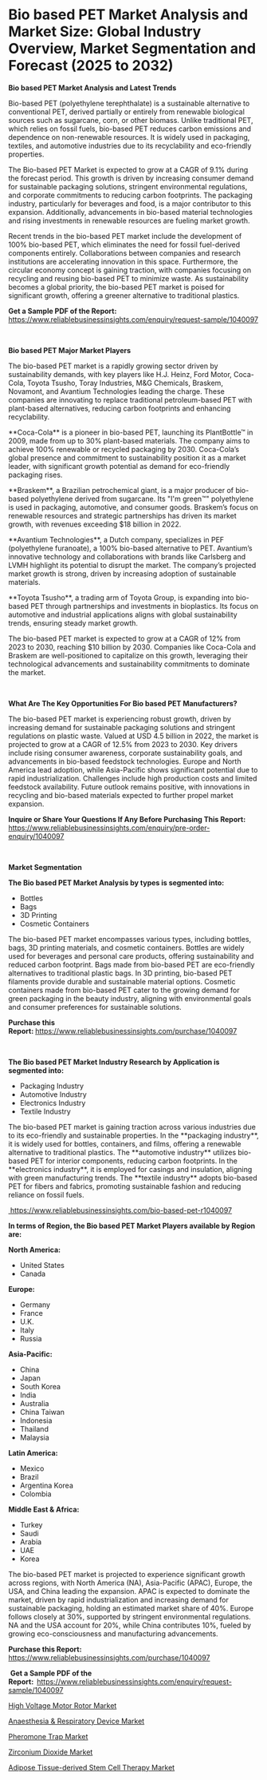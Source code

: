 <p><h1>Bio based PET Market Analysis and Market Size: Global Industry Overview, Market Segmentation and Forecast (2025 to 2032)</h1></p><p><strong>Bio based PET Market Analysis and Latest Trends</strong></p>
<p><p>Bio-based PET (polyethylene terephthalate) is a sustainable alternative to conventional PET, derived partially or entirely from renewable biological sources such as sugarcane, corn, or other biomass. Unlike traditional PET, which relies on fossil fuels, bio-based PET reduces carbon emissions and dependence on non-renewable resources. It is widely used in packaging, textiles, and automotive industries due to its recyclability and eco-friendly properties.</p><p>The Bio-based PET Market is expected to grow at a CAGR of 9.1% during the forecast period. This growth is driven by increasing consumer demand for sustainable packaging solutions, stringent environmental regulations, and corporate commitments to reducing carbon footprints. The packaging industry, particularly for beverages and food, is a major contributor to this expansion. Additionally, advancements in bio-based material technologies and rising investments in renewable resources are fueling market growth.</p><p>Recent trends in the bio-based PET market include the development of 100% bio-based PET, which eliminates the need for fossil fuel-derived components entirely. Collaborations between companies and research institutions are accelerating innovation in this space. Furthermore, the circular economy concept is gaining traction, with companies focusing on recycling and reusing bio-based PET to minimize waste. As sustainability becomes a global priority, the bio-based PET market is poised for significant growth, offering a greener alternative to traditional plastics.</p></p>
<p><strong>Get a Sample PDF of the Report:&nbsp;</strong> <a href="https://www.reliablebusinessinsights.com/enquiry/request-sample/1040097?utm_campaign=2104&utm_medium=2&utm_source=Github&utm_content=ia&utm_term=25012025&utm_id=bio-based-pet">https://www.reliablebusinessinsights.com/enquiry/request-sample/1040097</a></p>
<p>&nbsp;</p>
<p><strong>Bio based PET Major Market Players</strong></p>
<p><p>The bio-based PET market is a rapidly growing sector driven by sustainability demands, with key players like H.J. Heinz, Ford Motor, Coca-Cola, Toyota Tsusho, Toray Industries, M&G Chemicals, Braskem, Novamont, and Avantium Technologies leading the charge. These companies are innovating to replace traditional petroleum-based PET with plant-based alternatives, reducing carbon footprints and enhancing recyclability.</p><p>**Coca-Cola** is a pioneer in bio-based PET, launching its PlantBottle™ in 2009, made from up to 30% plant-based materials. The company aims to achieve 100% renewable or recycled packaging by 2030. Coca-Cola’s global presence and commitment to sustainability position it as a market leader, with significant growth potential as demand for eco-friendly packaging rises.</p><p>**Braskem**, a Brazilian petrochemical giant, is a major producer of bio-based polyethylene derived from sugarcane. Its "I'm green™" polyethylene is used in packaging, automotive, and consumer goods. Braskem’s focus on renewable resources and strategic partnerships has driven its market growth, with revenues exceeding $18 billion in 2022.</p><p>**Avantium Technologies**, a Dutch company, specializes in PEF (polyethylene furanoate), a 100% bio-based alternative to PET. Avantium’s innovative technology and collaborations with brands like Carlsberg and LVMH highlight its potential to disrupt the market. The company’s projected market growth is strong, driven by increasing adoption of sustainable materials.</p><p>**Toyota Tsusho**, a trading arm of Toyota Group, is expanding into bio-based PET through partnerships and investments in bioplastics. Its focus on automotive and industrial applications aligns with global sustainability trends, ensuring steady market growth.</p><p>The bio-based PET market is expected to grow at a CAGR of 12% from 2023 to 2030, reaching $10 billion by 2030. Companies like Coca-Cola and Braskem are well-positioned to capitalize on this growth, leveraging their technological advancements and sustainability commitments to dominate the market.</p></p>
<p>&nbsp;</p>
<p><strong>What Are The Key Opportunities For Bio based PET Manufacturers?</strong></p>
<p><p>The bio-based PET market is experiencing robust growth, driven by increasing demand for sustainable packaging solutions and stringent regulations on plastic waste. Valued at USD 4.5 billion in 2022, the market is projected to grow at a CAGR of 12.5% from 2023 to 2030. Key drivers include rising consumer awareness, corporate sustainability goals, and advancements in bio-based feedstock technologies. Europe and North America lead adoption, while Asia-Pacific shows significant potential due to rapid industrialization. Challenges include high production costs and limited feedstock availability. Future outlook remains positive, with innovations in recycling and bio-based materials expected to further propel market expansion.</p></p>
<p><strong>Inquire or Share Your Questions If Any Before Purchasing This Report:</strong> <a href="https://www.reliablebusinessinsights.com/enquiry/pre-order-enquiry/1040097?utm_campaign=2104&utm_medium=2&utm_source=Github&utm_content=ia&utm_term=25012025&utm_id=bio-based-pet">https://www.reliablebusinessinsights.com/enquiry/pre-order-enquiry/1040097</a></p>
<p>&nbsp;</p>
<p><strong>Market Segmentation</strong></p>
<p><strong>The Bio based PET Market Analysis by types is segmented into:</strong></p>
<p><ul><li>Bottles</li><li>Bags</li><li>3D Printing</li><li>Cosmetic Containers</li></ul></p>
<p><p>The bio-based PET market encompasses various types, including bottles, bags, 3D printing materials, and cosmetic containers. Bottles are widely used for beverages and personal care products, offering sustainability and reduced carbon footprint. Bags made from bio-based PET are eco-friendly alternatives to traditional plastic bags. In 3D printing, bio-based PET filaments provide durable and sustainable material options. Cosmetic containers made from bio-based PET cater to the growing demand for green packaging in the beauty industry, aligning with environmental goals and consumer preferences for sustainable solutions.</p></p>
<p><strong>Purchase this Report:&nbsp;</strong><a href="https://www.reliablebusinessinsights.com/purchase/1040097?utm_campaign=2104&utm_medium=2&utm_source=Github&utm_content=ia&utm_term=25012025&utm_id=bio-based-pet">https://www.reliablebusinessinsights.com/purchase/1040097</a></p>
<p>&nbsp;</p>
<p><strong>The Bio based PET Market Industry Research by Application is segmented into:</strong></p>
<p><ul><li>Packaging Industry</li><li>Automotive Industry</li><li>Electronics Industry</li><li>Textile Industry</li></ul></p>
<p><p>The bio-based PET market is gaining traction across various industries due to its eco-friendly and sustainable properties. In the **packaging industry**, it is widely used for bottles, containers, and films, offering a renewable alternative to traditional plastics. The **automotive industry** utilizes bio-based PET for interior components, reducing carbon footprints. In the **electronics industry**, it is employed for casings and insulation, aligning with green manufacturing trends. The **textile industry** adopts bio-based PET for fibers and fabrics, promoting sustainable fashion and reducing reliance on fossil fuels.</p></p>
<p><a href="https://www.reliablebusinessinsights.com/bio-based-pet-r1040097?utm_campaign=2104&utm_medium=2&utm_source=Github&utm_content=ia&utm_term=25012025&utm_id=bio-based-pet">&nbsp;https://www.reliablebusinessinsights.com/bio-based-pet-r1040097</a></p>
<p><strong>In terms of Region, the Bio based PET Market Players available by Region are:</strong></p>
<p>
    <p> <strong> North America: </strong>
        <ul>
            <li>United States</li>
            <li>Canada</li>
        </ul>
        </p> 
    <p> <strong> Europe: </strong>
        <ul>
            <li>Germany</li>
            <li>France</li>
            <li>U.K.</li>
            <li>Italy</li>
            <li>Russia</li>
        </ul>
        </p> 
    <p> <strong> Asia-Pacific: </strong>
        <ul>
            <li>China</li>
            <li>Japan</li>
            <li>South Korea</li>
            <li>India</li>
            <li>Australia</li>
            <li>China Taiwan</li>
            <li>Indonesia</li>
            <li>Thailand</li>
            <li>Malaysia</li>
        </ul>
        </p> 
    <p> <strong> Latin America: </strong>
        <ul>
            <li>Mexico</li>
            <li>Brazil</li>
            <li>Argentina Korea</li>
            <li>Colombia</li>
        </ul>
        </p> 
    <p> <strong> Middle East & Africa: </strong>
        <ul>
            <li>Turkey</li>
            <li>Saudi</li>
            <li>Arabia</li>
            <li>UAE</li>
            <li>Korea</li>
        </ul>
    </p>
    </p>
<p><p>The bio-based PET market is projected to experience significant growth across regions, with North America (NA), Asia-Pacific (APAC), Europe, the USA, and China leading the expansion. APAC is expected to dominate the market, driven by rapid industrialization and increasing demand for sustainable packaging, holding an estimated market share of 40%. Europe follows closely at 30%, supported by stringent environmental regulations. NA and the USA account for 20%, while China contributes 10%, fueled by growing eco-consciousness and manufacturing advancements.</p></p>
<p><strong>Purchase this Report: </strong><a href="https://www.reliablebusinessinsights.com/purchase/1040097?utm_campaign=2104&utm_medium=2&utm_source=Github&utm_content=ia&utm_term=25012025&utm_id=bio-based-pet">https://www.reliablebusinessinsights.com/purchase/1040097</a></p>
<p>&nbsp;<strong>Get a Sample PDF of the Report:&nbsp;&nbsp;</strong><a href="https://www.reliablebusinessinsights.com/enquiry/request-sample/1040097?utm_campaign=2104&utm_medium=2&utm_source=Github&utm_content=ia&utm_term=25012025&utm_id=bio-based-pet">https://www.reliablebusinessinsights.com/enquiry/request-sample/1040097</a></p>
<p><strong></strong></p>
<p><p><a href="https://www.linkedin.com/pulse/high-voltage-motor-rotor-market-size-share-analysis-2025-2032-8yhmf?utm_campaign=2104&utm_medium=2&utm_source=Github&utm_content=ia&utm_term=25012025&utm_id=bio-based-pet">High Voltage Motor Rotor Market</a></p><p><a href="https://www.linkedin.com/pulse/market-insights-revenue-forecast-anaesthesia-respiratory-eva1f?utm_campaign=2104&utm_medium=2&utm_source=Github&utm_content=ia&utm_term=25012025&utm_id=bio-based-pet">Anaesthesia & Respiratory Device Market</a></p><p><a href="https://www.linkedin.com/pulse/overview-pheromone-trapmarket-industryshowing-growth-rate-47-kdbhf?utm_campaign=2104&utm_medium=2&utm_source=Github&utm_content=ia&utm_term=25012025&utm_id=bio-based-pet">Pheromone Trap Market</a></p><p><a href="https://github.com/JakirUddin511/Market-Research-Report-List-1/blob/main/zirconium-dioxide-market.md?utm_campaign=2104&utm_medium=2&utm_source=Github&utm_content=ia&utm_term=25012025&utm_id=bio-based-pet">Zirconium Dioxide Market</a></p><p><a href="https://www.linkedin.com/pulse/trend-analysis-adipose-tissue-derived-stem-cell-therapy-ctcmf?utm_campaign=2104&utm_medium=2&utm_source=Github&utm_content=ia&utm_term=25012025&utm_id=bio-based-pet">Adipose Tissue-derived Stem Cell Therapy Market</a></p></p>
